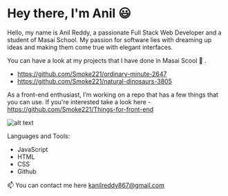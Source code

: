 # Hey there, I'm Anil :smiley:
Hello, my name is Anil Reddy, a passionate Full Stack Web Developer and a student of Masai School. My passion for software lies with dreaming up ideas and making them come true with elegant interfaces.


You can have a look at my projects that I have done in Masai Scool :school: .
- https://github.com/Smoke221/ordinary-minute-2647
- https://github.com/Smoke221/natural-dinosaurs-3805

As a front-end enthusiast, I’m working on a repo that has a few things that you can use. If you're interested take a look here - https://github.com/Smoke221/Things-for-front-end

 ![alt text](https://github.com/abhisheknaiidu/abhisheknaiidu/raw/master/code.gif?raw=true)
 
 Languages and Tools: 
 
 - JavaScript 
 - HTML 
 - CSS 
 - Github

 📫  You can contact me here kanilreddy867@gmail.com

<!---
Smoke221/Smoke221 is a ✨ special ✨ repository because its `README.md` (this file) appears on your GitHub profile.
You can click the Preview link to take a look at your changes.
--->
